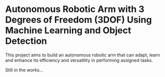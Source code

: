 # Autonomous Robotic Arm with 3 Degrees of Freedom (3DOF) Using Machine Learning and Object Detection

This project aims to build an autonomous robotic arm that can adapt, learn and enhance its efficiency and versatility in performing assigned tasks.

Still in the works...
